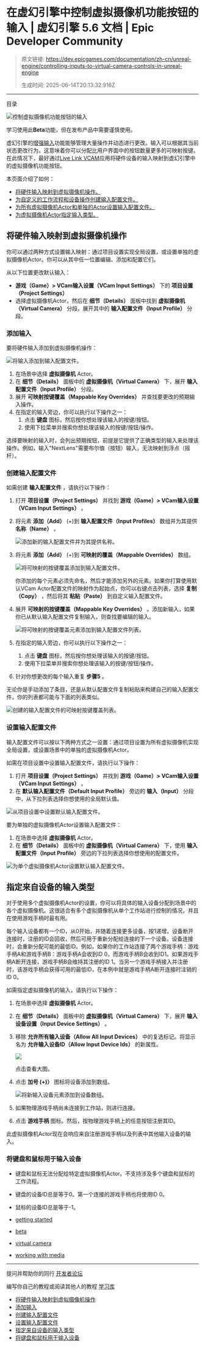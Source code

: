 # 在虚幻引擎中控制虚拟摄像机功能按钮的输入 | 虚幻引擎 5.6 文档 | Epic Developer Community

> 原文链接: https://dev.epicgames.com/documentation/zh-cn/unreal-engine/controlling-inputs-to-virtual-camera-controls-in-unreal-engine
> 
> 生成时间: 2025-06-14T20:13:32.916Z

---

目录

![控制虚拟摄像机功能按钮的输入](https://dev.epicgames.com/community/api/documentation/image/4d18f8c2-37c6-4501-af78-7516e418c55e?resizing_type=fill&width=1920&height=335)

学习使用此**Beta**功能，但在发布产品中需要谨慎使用。

虚幻引擎的[增强输入](/documentation/zh-cn/unreal-engine/enhanced-input-in-unreal-engine)功能能够管理大量操作并动态进行更改。输入可以根据其当前状态更改行为。这意味着你可以分配比用户界面中的按钮数量更多的可映射按键。在此情况下，最好通过[Live Link VCAM](https://apps.apple.com/us/app/live-link-vcam/id1547309663)应用将硬件设备的输入映射到虚幻引擎中的虚拟摄像机功能按钮。

本页面介绍了如何：

-   [将硬件输入映射到虚拟摄像机操作。](/documentation/zh-cn/unreal-engine/controlling-inputs-to-virtual-camera-controls-in-unreal-engine#%E5%B0%86%E7%A1%AC%E4%BB%B6%E8%BE%93%E5%85%A5%E6%98%A0%E5%B0%84%E5%88%B0%E8%99%9A%E6%8B%9F%E6%91%84%E5%83%8F%E6%9C%BA%E6%93%8D%E4%BD%9C)
-   [为自定义的工作流程和设备操作创建输入配置文件。](/documentation/zh-cn/unreal-engine/controlling-inputs-to-virtual-camera-controls-in-unreal-engine#%E5%88%9B%E5%BB%BA%E8%BE%93%E5%85%A5%E9%85%8D%E7%BD%AE%E6%96%87%E4%BB%B6)
-   [为所有虚拟摄像机Actor和单独的Actor设置输入配置文件。](/documentation/zh-cn/unreal-engine/controlling-inputs-to-virtual-camera-controls-in-unreal-engine#%E8%AE%BE%E7%BD%AE%E8%BE%93%E5%85%A5%E9%85%8D%E7%BD%AE%E6%96%87%E4%BB%B6)
-   [为虚拟摄像机Actor指定输入类型。](/documentation/zh-cn/unreal-engine/controlling-inputs-to-virtual-camera-controls-in-unreal-engine#%E6%8C%87%E5%AE%9A%E6%9D%A5%E8%87%AA%E8%AE%BE%E5%A4%87%E7%9A%84%E8%BE%93%E5%85%A5%E7%B1%BB%E5%9E%8B)

## 将硬件输入映射到虚拟摄像机操作

你可以通过两种方式设置输入映射：通过项目设置实现全局设置，或设置单独的虚拟摄像机Actor。你可以从其中任一位置编辑、添加和配置它们。

从以下位置更改默认输入：

-   **游戏（Game）> VCam输入设置（VCam Input Settings）** 下的 **项目设置（Project Settings）**
-   选择虚拟摄像机Actor，然后在 **细节（Details）** 面板中找到 **虚拟摄像机（Virtual Camera）** 分段，展开其中的 **输入配置文件（Input Profile）** 分段。

### 添加输入

要将硬件输入添加到虚拟摄像机操作：

![将输入添加到输入配置文件。](https://d1iv7db44yhgxn.cloudfront.net/documentation/images/98c0cb76-31bd-4455-86f7-14598247add5/vcam-adding-an-input.png)

1.  在场景中选择 **虚拟摄像机** Actor。
2.  在 **细节（Details）** 面板中的 **虚拟摄像机（Virtual Camera）** 下，展开 **输入配置文件（Input Profile）** 分段。
3.  展开 **可映射按键覆盖（Mappable Key Overrides）** 并查找要更改的预期输入操作。
4.  在指定的输入旁边，你可以执行以下操作之一：
    1.  点击 **键盘** 图标，然后按你想处理该输入的按键/按钮。
    2.  使用下拉菜单并搜索你想处理该输入的按键/按钮/操作。

选择要映射的输入时，会列出预期按钮，前提是它提供了正确类型的输入来处理该操作。例如，输入"NextLens"需要布尔值（按钮）输入，无法映射到浮点（摇杆）。

### 创建输入配置文件

如需创建 **输入配置文件** ，请执行以下操作：

1.  打开 **项目设置（Project Settings）** 并找到 **游戏（Game）> VCam输入设置（VCam Input Settings）** 。
2.  将元素 **添加（Add）** (+)到 **输入配置文件（Input Profiles）** 数组并为其提供 **名称（Name）** 。
    
    ![添加新的输入配置文件并为其提供名称。](https://d1iv7db44yhgxn.cloudfront.net/documentation/images/bfb7d7ba-8a58-4315-addf-abf9c5174540/vcam-inputs-profile-add-and-name.png)
3.  将元素 **添加（Add）** (+)到 **可映射的覆盖（Mappable Overrides）** 数组。
    
    ![将可映射的按键覆盖添加到输入配置文件。](https://d1iv7db44yhgxn.cloudfront.net/documentation/images/67d75c8b-7375-4f3d-832e-206483e17578/vcam-add-mappable-key-overrides.png)
    
    你添加的每个元素必须先命名，然后才能添加另外的元素。如果你打算使用默认VCam Actor配置文件的映射作为起始点，你可以右键点击列表，选择 **复制（Copy）** ，然后将其 **粘贴（Paste）** 到自定义输入配置文件。
    
4.  展开 **可映射的按键覆盖（Mappable Key Overrides）** 。添加新输入，如果你已从默认输入配置文件复制输入，则查找要编辑的输入。
    
    ![将可映射的按键覆盖元素添加到输入配置文件列表。](https://d1iv7db44yhgxn.cloudfront.net/documentation/images/207ddb96-af91-4907-be96-2ba2a6dc405a/vcam-add-and-edit-mappable-key-overrides.png)
5.  在指定的输入旁边，你可以执行以下操作之一：
    1.  点击 **键盘** 图标，然后按你想处理该输入的按键/按钮。
    2.  使用下拉菜单并搜索你想处理该输入的按键/按钮/操作。
6.  针对你想更改的每个输入重复 **步骤5** 。

无论你是手动添加了条目，还是从默认配置文件复制粘贴来构建自己的输入配置文件，你的列表都可能与下面的列表类似。

![创建的输入配置文件的可映射按键覆盖列表。](https://d1iv7db44yhgxn.cloudfront.net/documentation/images/1cab2de2-d17e-4144-b1f6-164027ae2a24/vcam-input-profile-mappable-keys-completed.png)

### 设置输入配置文件

输入配置文件可以按以下两种方式之一设置：通过项目设置为所有虚拟摄像机实现全局设置，或设置场景中的单独的虚拟摄像机Actor。

如需在项目设置中设置输入配置文件，请执行以下操作：

1.  打开 **项目设置（Project Settings）** 并找到 **游戏（Game）> VCam输入设置（VCam Input Settings）** 。
2.  在 **默认输入配置文件（Default Input Profile）** 旁边的 **输入（Input）** 分段中，从下拉列表选择你想使用的全局默认值。

![从项目设置中设置默认输入配置文件。](https://d1iv7db44yhgxn.cloudfront.net/documentation/images/4dd417a0-b88f-42eb-b0a4-c801935a5a8f/vcam-setting-default-input-profile-project-settings.png)

要为单独的虚拟摄像机Actor设置输入配置文件：

1.  在场景中选择 **虚拟摄像机** Actor。
2.  在 **细节（Details）** 面板中的 **虚拟摄像机（Virtual Camera）** 下，使用 **输入配置文件（Input Profile）** 旁边的下拉列表选择你想使用的配置文件。

![为单个虚拟摄像机Actor设置默认输入配置文件。](https://d1iv7db44yhgxn.cloudfront.net/documentation/images/39b0dd7f-01d7-4e2a-98bb-2e46be68915f/vcam-default-input-profile-vcam-actor.png)

## 指定来自设备的输入类型

对于使用多个虚拟摄像机Actor的设置，你可以将具体的输入设备分配到场景中的各个虚拟摄像机。这很适合有多个虚拟摄像机从单个工作站进行控制的情况，并且在使用游戏手柄时最有用。

每个输入设备都有一个ID，从0开始，并随着连接更多设备，按1递增。设备断开连接时，注册的ID会回收，然后可用于重新分配给连接的下一个设备。设备连接时，会重新分配可能的最低ID。例如，如果你的工作站连接了两个游戏手柄：游戏手柄A和游戏手柄B：游戏手柄A会收到ID 0，而游戏手柄B会收到ID1。如果游戏手柄A断开连接，游戏手柄B会维持其注册的ID 1。当另一个游戏手柄接入并注册时，该游戏手柄会获得可用的最低ID，在本例中就是游戏手柄A断开连接时注销的ID 0。

如需指定虚拟摄像机的输入，请执行以下操作：

1.  在场景中选择 **虚拟摄像机** Actor。
2.  在 **细节（Details）** 面板中的 **虚拟摄像机（Virtual Camera）** 下，展开 **输入设备设置（Input Device Settings）** 。
3.  移除 **允许所有输入设备（Allow All Input Devices）** 中的复选标记。将显示名为 **允许输入设备ID（Allow Input Device Ids）** 的新属性。
    
    [![](https://d1iv7db44yhgxn.cloudfront.net/documentation/images/51813bf8-19c9-433d-aaa8-0ab227d90d86/vcam-allow-all-input-devices.png)](https://d1iv7db44yhgxn.cloudfront.net/documentation/images/51813bf8-19c9-433d-aaa8-0ab227d90d86/vcam-allow-all-input-devices.png)
    
    点击查看大图。
    
4.  点击 **加号 (+)）** 图标将设备添加到数组。
    
    ![将新输入设备元素添加到设备数组。](https://d1iv7db44yhgxn.cloudfront.net/documentation/images/fabf97cc-42b7-4343-ba57-3d46740ffa02/vcam-add-new-input-device.png)
5.  如果物理游戏手柄尚未连接到工作站，则进行连接。
6.  点击 **游戏手柄** 图标。然后，按物理游戏手柄上的任意按钮注册其ID。

此虚拟摄像机Actor现在会响应来自注册游戏手柄以及列表中其他输入设备的输入。

### 将键盘和鼠标用于输入设备

-   键盘和鼠标无法分配给特定虚拟摄像机Actor。不支持涉及多个键盘和鼠标的工作流程。
-   键盘的设备ID总是等于0。第一个连接的游戏手柄也将使用ID 0。
-   鼠标的设备ID总是等于-1。

-   [getting started](https://dev.epicgames.com/community/search?query=getting%20started)
-   [beta](https://dev.epicgames.com/community/search?query=beta)
-   [virtual camera](https://dev.epicgames.com/community/search?query=virtual%20camera)
-   [working with media](https://dev.epicgames.com/community/search?query=working%20with%20media)

* * *

提问并帮助你的同行 [开发者论坛](https://forums.unrealengine.com/categories?tag=unreal-engine)

编写你自己的教程或阅读其他人的教程 [学习库](https://dev.epicgames.com/community/unreal-engine/learning)

-   [将硬件输入映射到虚拟摄像机操作](/documentation/zh-cn/unreal-engine/controlling-inputs-to-virtual-camera-controls-in-unreal-engine#%E5%B0%86%E7%A1%AC%E4%BB%B6%E8%BE%93%E5%85%A5%E6%98%A0%E5%B0%84%E5%88%B0%E8%99%9A%E6%8B%9F%E6%91%84%E5%83%8F%E6%9C%BA%E6%93%8D%E4%BD%9C)
-   [添加输入](/documentation/zh-cn/unreal-engine/controlling-inputs-to-virtual-camera-controls-in-unreal-engine#%E6%B7%BB%E5%8A%A0%E8%BE%93%E5%85%A5)
-   [创建输入配置文件](/documentation/zh-cn/unreal-engine/controlling-inputs-to-virtual-camera-controls-in-unreal-engine#%E5%88%9B%E5%BB%BA%E8%BE%93%E5%85%A5%E9%85%8D%E7%BD%AE%E6%96%87%E4%BB%B6)
-   [设置输入配置文件](/documentation/zh-cn/unreal-engine/controlling-inputs-to-virtual-camera-controls-in-unreal-engine#%E8%AE%BE%E7%BD%AE%E8%BE%93%E5%85%A5%E9%85%8D%E7%BD%AE%E6%96%87%E4%BB%B6)
-   [指定来自设备的输入类型](/documentation/zh-cn/unreal-engine/controlling-inputs-to-virtual-camera-controls-in-unreal-engine#%E6%8C%87%E5%AE%9A%E6%9D%A5%E8%87%AA%E8%AE%BE%E5%A4%87%E7%9A%84%E8%BE%93%E5%85%A5%E7%B1%BB%E5%9E%8B)
-   [将键盘和鼠标用于输入设备](/documentation/zh-cn/unreal-engine/controlling-inputs-to-virtual-camera-controls-in-unreal-engine#%E5%B0%86%E9%94%AE%E7%9B%98%E5%92%8C%E9%BC%A0%E6%A0%87%E7%94%A8%E4%BA%8E%E8%BE%93%E5%85%A5%E8%AE%BE%E5%A4%87)